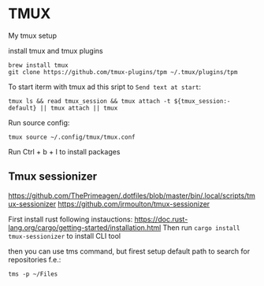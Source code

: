 # TMUX
My tmux setup

install tmux and tmux plugins

```
brew install tmux
git clone https://github.com/tmux-plugins/tpm ~/.tmux/plugins/tpm
```

To start iterm with tmux ad this sript to `Send text at start`:

```
tmux ls && read tmux_session && tmux attach -t ${tmux_session:-default} || tmux attach || tmux 
```

Run source config: 

```
tmux source ~/.config/tmux/tmux.conf
```

Run Ctrl + b + I to install packages

## Tmux sessionizer

https://github.com/ThePrimeagen/.dotfiles/blob/master/bin/.local/scripts/tmux-sessionizer
https://github.com/jrmoulton/tmux-sessionizer

First install rust following instauctions: https://doc.rust-lang.org/cargo/getting-started/installation.html
Then run `cargo install tmux-sessionizer` to install CLI tool

then you can use tms command, but firest setup default path to search for repositories f.e.:

```
tms -p ~/Files
```


